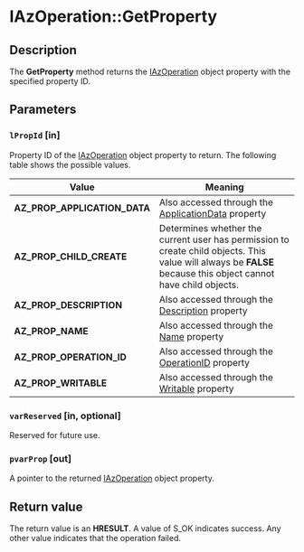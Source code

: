 # IAzOperation::GetProperty

## Description

The **GetProperty** method returns the [IAzOperation](https://learn.microsoft.com/windows/desktop/api/azroles/nn-azroles-iazoperation) object property with the specified property ID.

## Parameters

### `lPropId` [in]

Property ID of the [IAzOperation](https://learn.microsoft.com/windows/desktop/api/azroles/nn-azroles-iazoperation) object property to return. The following table shows the possible values.

| Value | Meaning |
| --- | --- |
| **AZ_PROP_APPLICATION_DATA** | Also accessed through the [ApplicationData](https://learn.microsoft.com/windows/desktop/api/azroles/nf-azroles-iazoperation-get_applicationdata) property |
| **AZ_PROP_CHILD_CREATE** | Determines whether the current user has permission to create child objects. This value will always be **FALSE** because this object cannot have child objects. |
| **AZ_PROP_DESCRIPTION** | Also accessed through the [Description](https://learn.microsoft.com/windows/desktop/api/azroles/nf-azroles-iazoperation-get_description) property |
| **AZ_PROP_NAME** | Also accessed through the [Name](https://learn.microsoft.com/windows/desktop/api/azroles/nf-azroles-iazoperation-get_name) property |
| **AZ_PROP_OPERATION_ID** | Also accessed through the [OperationID](https://learn.microsoft.com/windows/desktop/api/azroles/nf-azroles-iazoperation-get_operationid) property |
| **AZ_PROP_WRITABLE** | Also accessed through the [Writable](https://learn.microsoft.com/windows/desktop/api/azroles/nf-azroles-iazoperation-get_writable) property |

### `varReserved` [in, optional]

Reserved for future use.

### `pvarProp` [out]

A pointer to the returned [IAzOperation](https://learn.microsoft.com/windows/desktop/api/azroles/nn-azroles-iazoperation) object property.

## Return value

The return value is an **HRESULT**. A value of S_OK indicates success. Any other value indicates that the operation failed.